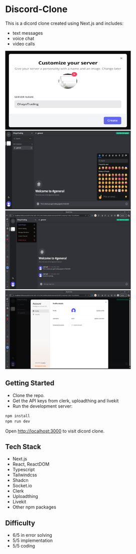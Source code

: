 # Discord-Clone
This is a dicord clone created using Next.js and includes:
- text messages
- voice chat
- video calls

<img src="./public/image1.png" alt="login" width="400" height="250">
<img src="./public/image2.png" alt="chat" width="400" height="250">
<img src="./public/image3.png" alt="server" width="400" height="250">
<img src="./public/image4.png" alt="profile settings" width="400" height="250">



## Getting Started

- Clone the repo.
- Get the API keys from clerk, uploadthing and livekit
- Run the development server:
```bash
npm install
npm run dev
```

Open [http://localhost:3000](http://localhost:3000) to visit dicord clone.


## Tech Stack
- Next.js
- React, ReactDOM
- Typescript
- Tailwindcss
- Shadcn
- Socket.io
- Clerk
- Uploadthing
- Livekit
- Other npm packages

## Difficulty
- 6/5 in error solving
- 5/5 implementation
- 5/5 coding
